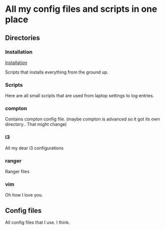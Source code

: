 # All my config files and scripts in one place

## Directories
### Installation
[Installation](https://github.com/eeckee/.files/tree/master/Installation "Installation directory")

Scripts that installs everything from the ground up.


### Scripts
Here are all small scripts that are used from laptop settings to log entries.

### compton
Contains compton config file. (maybe compton is advanced so it got its own directory.. That might change)

### i3
All my dear i3 configurations

### ranger
Ranger files

### vim
Oh how I love you.

## Config files
All config files that I use. I think.
